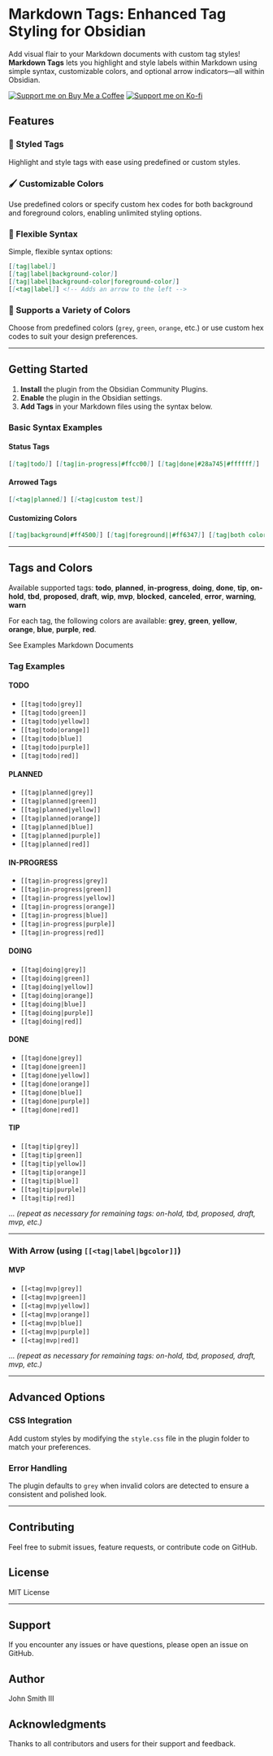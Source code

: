 # Markdown Tags: Enhanced Tag Styling for Obsidian

Add visual flair to your Markdown documents with custom tag styles! **Markdown Tags** lets you highlight and style labels within Markdown using simple syntax, customizable colors, and optional arrow indicators—all within Obsidian.

[![Support me on Buy Me a Coffee](https://img.shields.io/badge/Support%20me-Buy%20Me%20a%20Coffee-orange?style=for-the-badge&logo=buy-me-a-coffee)](https://buymeacoffee.com/binarynoir)
[![Support me on Ko-fi](https://img.shields.io/badge/Support%20me-Ko--fi-blue?style=for-the-badge&logo=ko-fi)](https://ko-fi.com/binarynoir)

## Features

### 🎨 Styled Tags

Highlight and style tags with ease using predefined or custom styles.

### 🖌️ Customizable Colors

Use predefined colors or specify custom hex codes for both background and foreground colors, enabling unlimited styling options.

### 📄 Flexible Syntax

Simple, flexible syntax options:

```markdown
[[tag|label]]
[[tag|label|background-color]]
[[tag|label|background-color|foreground-color]]
[[<tag|label]] <!-- Adds an arrow to the left -->
```

### 🌈 Supports a Variety of Colors

Choose from predefined colors (`grey`, `green`, `orange`, etc.) or use custom hex codes to suit your design preferences.

---

## Getting Started

1. **Install** the plugin from the Obsidian Community Plugins.
2. **Enable** the plugin in the Obsidian settings.
3. **Add Tags** in your Markdown files using the syntax below.

### Basic Syntax Examples

#### Status Tags

```markdown
[[tag|todo]] [[tag|in-progress|#ffcc00]] [[tag|done|#28a745|#ffffff]]
```

#### Arrowed Tags

```markdown
[[<tag|planned]] [[<tag|custom test]]
```

#### Customizing Colors

```markdown
[[tag|background|#ff4500]] [[tag|foreground||#ff6347]] [[tag|both colors|#32cd32|#ffffff]]
```

---

## Tags and Colors

Available supported tags: **todo**, **planned**, **in-progress**, **doing**, **done**, **tip**,
**on-hold**, **tbd**, **proposed**, **draft**, **wip**, **mvp**,
**blocked**, **canceled**, **error**, **warning**, **warn**

For each tag, the following colors are available: **grey**, **green**, **yellow**, **orange**, **blue**, **purple**, **red**.

See Examples Markdown Documents

### Tag Examples

#### TODO

- `[[tag|todo|grey]]`
- `[[tag|todo|green]]`
- `[[tag|todo|yellow]]`
- `[[tag|todo|orange]]`
- `[[tag|todo|blue]]`
- `[[tag|todo|purple]]`
- `[[tag|todo|red]]`

#### PLANNED

- `[[tag|planned|grey]]`
- `[[tag|planned|green]]`
- `[[tag|planned|yellow]]`
- `[[tag|planned|orange]]`
- `[[tag|planned|blue]]`
- `[[tag|planned|purple]]`
- `[[tag|planned|red]]`

#### IN-PROGRESS

- `[[tag|in-progress|grey]]`
- `[[tag|in-progress|green]]`
- `[[tag|in-progress|yellow]]`
- `[[tag|in-progress|orange]]`
- `[[tag|in-progress|blue]]`
- `[[tag|in-progress|purple]]`
- `[[tag|in-progress|red]]`

#### DOING

- `[[tag|doing|grey]]`
- `[[tag|doing|green]]`
- `[[tag|doing|yellow]]`
- `[[tag|doing|orange]]`
- `[[tag|doing|blue]]`
- `[[tag|doing|purple]]`
- `[[tag|doing|red]]`

#### DONE

- `[[tag|done|grey]]`
- `[[tag|done|green]]`
- `[[tag|done|yellow]]`
- `[[tag|done|orange]]`
- `[[tag|done|blue]]`
- `[[tag|done|purple]]`
- `[[tag|done|red]]`

#### TIP

- `[[tag|tip|grey]]`
- `[[tag|tip|green]]`
- `[[tag|tip|yellow]]`
- `[[tag|tip|orange]]`
- `[[tag|tip|blue]]`
- `[[tag|tip|purple]]`
- `[[tag|tip|red]]`

... _(repeat as necessary for remaining tags: on-hold, tbd, proposed, draft, mvp, etc.)_

---

### With Arrow (using `[[<tag|label|bgcolor]]`)

#### MVP

- `[[<tag|mvp|grey]]`
- `[[<tag|mvp|green]]`
- `[[<tag|mvp|yellow]]`
- `[[<tag|mvp|orange]]`
- `[[<tag|mvp|blue]]`
- `[[<tag|mvp|purple]]`
- `[[<tag|mvp|red]]`

... _(repeat as necessary for remaining tags: on-hold, tbd, proposed, draft, mvp, etc.)_

---

## Advanced Options

### CSS Integration

Add custom styles by modifying the `style.css` file in the plugin folder to match your preferences.

### Error Handling

The plugin defaults to `grey` when invalid colors are detected to ensure a consistent and polished look.

---

## Contributing

Feel free to submit issues, feature requests, or contribute code on GitHub.

## License

MIT License

---

## Support

If you encounter any issues or have questions, please open an issue on GitHub.

## Author

John Smith III

## Acknowledgments

Thanks to all contributors and users for their support and feedback.
